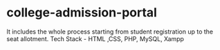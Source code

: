 # college-admission-portal
It includes the whole process starting from student registration up to the seat allotment. Tech Stack - HTML ,CSS, PHP, MySQL, Xampp
